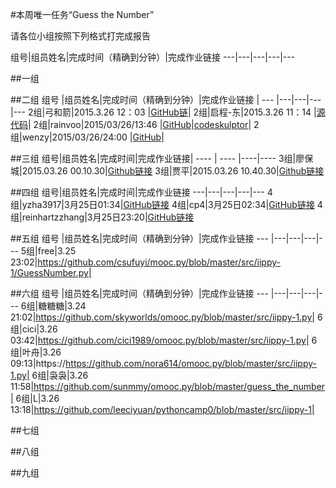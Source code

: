 #本周唯一任务“Guess the Number”

请各位小组按照下列格式打完成报告

组号|组员姓名|完成时间（精确到分钟）|完成作业链接
---|---|---|---|---



##一组

##二组
组号 |组员姓名|完成时间（精确到分钟）|完成作业链接 | 
--- |---|---|---|---
2组|弓和箭|2015.3.26 12：03 |[GitHub链](https://github.com/badboy315/src-iippy-1/blob/master/Guess%20the%20number.py)| 
2组|启程-东|2015.3.26 11：14 |[源代码](http://www.codeskulptor.org/#user39_JQSqhenZjF_2.py)|
2组|rainvoo|2015/03/26/13:46 |[GitHub](https://github.com/Rainvoo/pythoncamp0/blob/master/source/part2/guessthenumber.md)|[codeskulptor](http://www.codeskulptor.org/#user39_ZIlZxqolkU_0.py)|
2组|wenzy|2015/03/26/24:00 |[GitHub](https://github.com/Wenzy--/omooc.py/blob/master/ex1.py)|

##三组
组号|组员姓名|完成时间|完成作业链接|
---- | ---- |----|----
3组|廖保城|2015.03.26 00.10.30|[Github链接](https://github.com/balsamleo/pythoncamp0/blob/master/src/iippy-1/guess_the_number.py)
3组|贾平|2015.03.26  10.40.30|[Github链接](https://github.com/jiap/pythoncamp0/blob/master/src/iippy-1/guess%20the%20number.py)


##四组
组号|组员姓名|完成时间|完成作业链接
---|---|---|---|---
4组|yzha3917|3月25日01:34|[GitHub链接](https://github.com/yzha3917/omooc.py/blob/master/guess_the_number.py)
4组|cp4|3月25日02:34|[GitHub链接](https://github.com/cp4/omooc.py/blob/master/Guess_Number.py)
4组|reinhartzzhang|3月25日23:20|[GitHub链接](https://github.com/reinhartzzhang/pythoncamp0/blob/master/source/part2/homework_week2.md)




##五组
组号 |组员姓名|完成时间（精确到分钟）|完成作业链接
--- |---|---|---|---
5组|free|3.25 23:02|https://github.com/csufuyi/mooc.py/blob/master/src/iippy-1/GuessNumber.py|



##六组
组号 |组员姓名|完成时间（精确到分钟）|完成作业链接
--- |---|---|---|---
6组|糖糖糖|3.24 21:02|https://github.com/skyworlds/omooc.py/blob/master/src/iippy-1.py|
6组|cici|3.26 03:42|https://github.com/cici1989/omooc.py/blob/master/src/iippy-1.py|
6组|叶舟|3.26 09:13|https://https://github.com/nora614/omooc.py/blob/master/src/iippy-1.py|
6组|袅袅|3.26 11:58|https://github.com/sunmmy/omooc.py/blob/master/guess_the_number|
6组|L|3.26 13:18|https://github.com/leeciyuan/pythoncamp0/blob/master/src/iippy-1|

##七组

##八组

##九组
